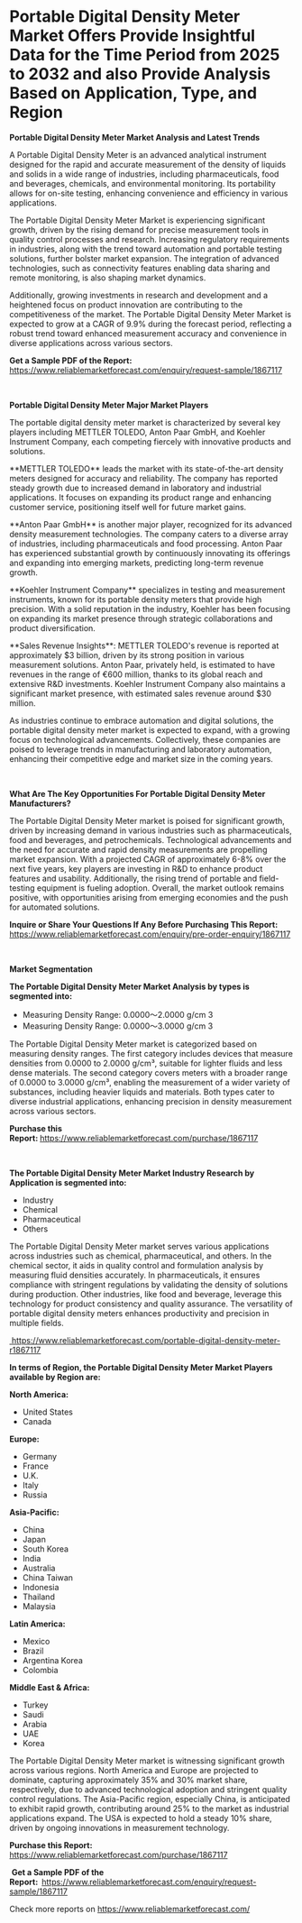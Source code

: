 <p><h1>Portable Digital Density Meter Market Offers Provide Insightful Data for the Time Period from 2025 to 2032 and also Provide Analysis Based on Application, Type, and Region</h1></p><p><strong>Portable Digital Density Meter Market Analysis and Latest Trends</strong></p>
<p><p>A Portable Digital Density Meter is an advanced analytical instrument designed for the rapid and accurate measurement of the density of liquids and solids in a wide range of industries, including pharmaceuticals, food and beverages, chemicals, and environmental monitoring. Its portability allows for on-site testing, enhancing convenience and efficiency in various applications.</p><p>The Portable Digital Density Meter Market is experiencing significant growth, driven by the rising demand for precise measurement tools in quality control processes and research. Increasing regulatory requirements in industries, along with the trend toward automation and portable testing solutions, further bolster market expansion. The integration of advanced technologies, such as connectivity features enabling data sharing and remote monitoring, is also shaping market dynamics.</p><p>Additionally, growing investments in research and development and a heightened focus on product innovation are contributing to the competitiveness of the market. The Portable Digital Density Meter Market is expected to grow at a CAGR of 9.9% during the forecast period, reflecting a robust trend toward enhanced measurement accuracy and convenience in diverse applications across various sectors.</p></p>
<p><strong>Get a Sample PDF of the Report:&nbsp;</strong> <a href="https://www.reliablemarketforecast.com/enquiry/request-sample/1867117?utm_campaign=3461&utm_medium=2&utm_source=Github&utm_content=ia&utm_term=11042025&utm_id=portable-digital-density-meter">https://www.reliablemarketforecast.com/enquiry/request-sample/1867117</a></p>
<p>&nbsp;</p>
<p><strong>Portable Digital Density Meter Major Market Players</strong></p>
<p><p>The portable digital density meter market is characterized by several key players including METTLER TOLEDO, Anton Paar GmbH, and Koehler Instrument Company, each competing fiercely with innovative products and solutions.</p><p>**METTLER TOLEDO** leads the market with its state-of-the-art density meters designed for accuracy and reliability. The company has reported steady growth due to increased demand in laboratory and industrial applications. It focuses on expanding its product range and enhancing customer service, positioning itself well for future market gains.</p><p>**Anton Paar GmbH** is another major player, recognized for its advanced density measurement technologies. The company caters to a diverse array of industries, including pharmaceuticals and food processing. Anton Paar has experienced substantial growth by continuously innovating its offerings and expanding into emerging markets, predicting long-term revenue growth.</p><p>**Koehler Instrument Company** specializes in testing and measurement instruments, known for its portable density meters that provide high precision. With a solid reputation in the industry, Koehler has been focusing on expanding its market presence through strategic collaborations and product diversification.</p><p>**Sales Revenue Insights**: METTLER TOLEDO's revenue is reported at approximately $3 billion, driven by its strong position in various measurement solutions. Anton Paar, privately held, is estimated to have revenues in the range of €600 million, thanks to its global reach and extensive R&D investments. Koehler Instrument Company also maintains a significant market presence, with estimated sales revenue around $30 million.</p><p>As industries continue to embrace automation and digital solutions, the portable digital density meter market is expected to expand, with a growing focus on technological advancements. Collectively, these companies are poised to leverage trends in manufacturing and laboratory automation, enhancing their competitive edge and market size in the coming years.</p></p>
<p>&nbsp;</p>
<p><strong>What Are The Key Opportunities For Portable Digital Density Meter Manufacturers?</strong></p>
<p><p>The Portable Digital Density Meter market is poised for significant growth, driven by increasing demand in various industries such as pharmaceuticals, food and beverages, and petrochemicals. Technological advancements and the need for accurate and rapid density measurements are propelling market expansion. With a projected CAGR of approximately 6-8% over the next five years, key players are investing in R&D to enhance product features and usability. Additionally, the rising trend of portable and field-testing equipment is fueling adoption. Overall, the market outlook remains positive, with opportunities arising from emerging economies and the push for automated solutions.</p></p>
<p><strong>Inquire or Share Your Questions If Any Before Purchasing This Report:</strong> <a href="https://www.reliablemarketforecast.com/enquiry/pre-order-enquiry/1867117?utm_campaign=3461&utm_medium=2&utm_source=Github&utm_content=ia&utm_term=11042025&utm_id=portable-digital-density-meter">https://www.reliablemarketforecast.com/enquiry/pre-order-enquiry/1867117</a></p>
<p>&nbsp;</p>
<p><strong>Market Segmentation</strong></p>
<p><strong>The Portable Digital Density Meter Market Analysis by types is segmented into:</strong></p>
<p><ul><li>Measuring Density Range: 0.0000～2.0000 g/cm 3</li><li>Measuring Density Range: 0.0000～3.0000 g/cm 3</li></ul></p>
<p><p>The Portable Digital Density Meter market is categorized based on measuring density ranges. The first category includes devices that measure densities from 0.0000 to 2.0000 g/cm³, suitable for lighter fluids and less dense materials. The second category covers meters with a broader range of 0.0000 to 3.0000 g/cm³, enabling the measurement of a wider variety of substances, including heavier liquids and materials. Both types cater to diverse industrial applications, enhancing precision in density measurement across various sectors.</p></p>
<p><strong>Purchase this Report:&nbsp;</strong><a href="https://www.reliablemarketforecast.com/purchase/1867117?utm_campaign=3461&utm_medium=2&utm_source=Github&utm_content=ia&utm_term=11042025&utm_id=portable-digital-density-meter">https://www.reliablemarketforecast.com/purchase/1867117</a></p>
<p>&nbsp;</p>
<p><strong>The Portable Digital Density Meter Market Industry Research by Application is segmented into:</strong></p>
<p><ul><li>Industry</li><li>Chemical</li><li>Pharmaceutical</li><li>Others</li></ul></p>
<p><p>The Portable Digital Density Meter market serves various applications across industries such as chemical, pharmaceutical, and others. In the chemical sector, it aids in quality control and formulation analysis by measuring fluid densities accurately. In pharmaceuticals, it ensures compliance with stringent regulations by validating the density of solutions during production. Other industries, like food and beverage, leverage this technology for product consistency and quality assurance. The versatility of portable digital density meters enhances productivity and precision in multiple fields.</p></p>
<p><a href="https://www.reliablemarketforecast.com/portable-digital-density-meter-r1867117?utm_campaign=3461&utm_medium=2&utm_source=Github&utm_content=ia&utm_term=11042025&utm_id=portable-digital-density-meter">&nbsp;https://www.reliablemarketforecast.com/portable-digital-density-meter-r1867117</a></p>
<p><strong>In terms of Region, the Portable Digital Density Meter Market Players available by Region are:</strong></p>
<p>
    <p> <strong> North America: </strong>
        <ul>
            <li>United States</li>
            <li>Canada</li>
        </ul>
        </p> 
    <p> <strong> Europe: </strong>
        <ul>
            <li>Germany</li>
            <li>France</li>
            <li>U.K.</li>
            <li>Italy</li>
            <li>Russia</li>
        </ul>
        </p> 
    <p> <strong> Asia-Pacific: </strong>
        <ul>
            <li>China</li>
            <li>Japan</li>
            <li>South Korea</li>
            <li>India</li>
            <li>Australia</li>
            <li>China Taiwan</li>
            <li>Indonesia</li>
            <li>Thailand</li>
            <li>Malaysia</li>
        </ul>
        </p> 
    <p> <strong> Latin America: </strong>
        <ul>
            <li>Mexico</li>
            <li>Brazil</li>
            <li>Argentina Korea</li>
            <li>Colombia</li>
        </ul>
        </p> 
    <p> <strong> Middle East & Africa: </strong>
        <ul>
            <li>Turkey</li>
            <li>Saudi</li>
            <li>Arabia</li>
            <li>UAE</li>
            <li>Korea</li>
        </ul>
    </p>
    </p>
<p><p>The Portable Digital Density Meter market is witnessing significant growth across various regions. North America and Europe are projected to dominate, capturing approximately 35% and 30% market share, respectively, due to advanced technological adoption and stringent quality control regulations. The Asia-Pacific region, especially China, is anticipated to exhibit rapid growth, contributing around 25% to the market as industrial applications expand. The USA is expected to hold a steady 10% share, driven by ongoing innovations in measurement technology.</p></p>
<p><strong>Purchase this Report: </strong><a href="https://www.reliablemarketforecast.com/purchase/1867117?utm_campaign=3461&utm_medium=2&utm_source=Github&utm_content=ia&utm_term=11042025&utm_id=portable-digital-density-meter">https://www.reliablemarketforecast.com/purchase/1867117</a></p>
<p>&nbsp;<strong>Get a Sample PDF of the Report:&nbsp;&nbsp;</strong><a href="https://www.reliablemarketforecast.com/enquiry/request-sample/1867117?utm_campaign=3461&utm_medium=2&utm_source=Github&utm_content=ia&utm_term=11042025&utm_id=portable-digital-density-meter">https://www.reliablemarketforecast.com/enquiry/request-sample/1867117</a></p>
<p><strong></strong></p>
<p>Check more reports on <a href="https://www.reliablemarketforecast.com/?utm_campaign=3461&utm_medium=2&utm_source=Github&utm_content=ia&utm_term=11042025&utm_id=portable-digital-density-meter">https://www.reliablemarketforecast.com/</a></p>